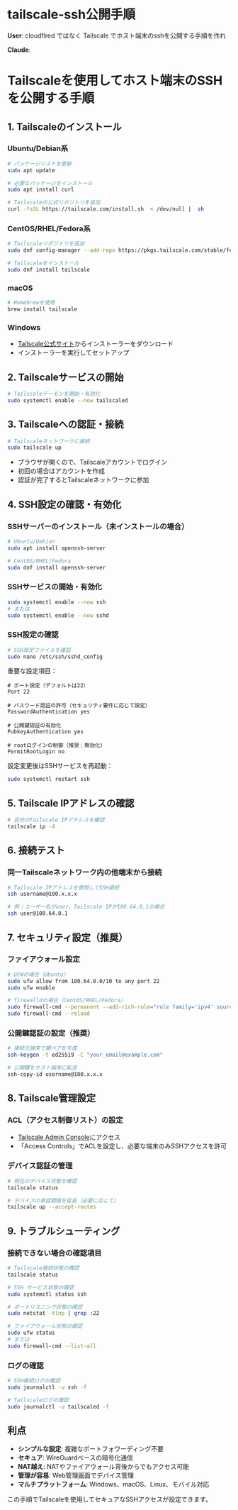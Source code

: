 # tailscale-ssh公開手順

**User**:
cloudflred ではなく Tailscale でホスト端末のsshを公開する手順を作れ

**Claude**:
# Tailscaleを使用してホスト端末のSSHを公開する手順

## 1. Tailscaleのインストール

### Ubuntu/Debian系
```bash
# パッケージリストを更新
sudo apt update

# 必要なパッケージをインストール
sudo apt install curl

# Tailscaleの公式リポジトリを追加
curl -fsSL https://tailscale.com/install.sh  < /dev/null |  sh
```

### CentOS/RHEL/Fedora系
```bash
# Tailscaleリポジトリを追加
sudo dnf config-manager --add-repo https://pkgs.tailscale.com/stable/fedora/tailscale.repo

# Tailscaleをインストール
sudo dnf install tailscale
```

### macOS
```bash
# Homebrewを使用
brew install tailscale
```

### Windows
- [Tailscale公式サイト](https://tailscale.com/download)からインストーラーをダウンロード
- インストーラーを実行してセットアップ

## 2. Tailscaleサービスの開始

```bash
# Tailscaleデーモンを開始・有効化
sudo systemctl enable --now tailscaled
```

## 3. Tailscaleへの認証・接続

```bash
# Tailscaleネットワークに接続
sudo tailscale up
```

- ブラウザが開くので、Tailscaleアカウントでログイン
- 初回の場合はアカウントを作成
- 認証が完了するとTailscaleネットワークに参加

## 4. SSH設定の確認・有効化

### SSHサーバーのインストール（未インストールの場合）
```bash
# Ubuntu/Debian
sudo apt install openssh-server

# CentOS/RHEL/Fedora
sudo dnf install openssh-server
```

### SSHサービスの開始・有効化
```bash
sudo systemctl enable --now ssh
# または
sudo systemctl enable --now sshd
```

### SSH設定の確認
```bash
# SSH設定ファイルを確認
sudo nano /etc/ssh/sshd_config
```

重要な設定項目：
```
# ポート設定（デフォルトは22）
Port 22

# パスワード認証の許可（セキュリティ要件に応じて設定）
PasswordAuthentication yes

# 公開鍵認証の有効化
PubkeyAuthentication yes

# rootログインの制御（推奨：無効化）
PermitRootLogin no
```

設定変更後はSSHサービスを再起動：
```bash
sudo systemctl restart ssh
```

## 5. Tailscale IPアドレスの確認

```bash
# 自分のTailscale IPアドレスを確認
tailscale ip -4
```

## 6. 接続テスト

### 同一Tailscaleネットワーク内の他端末から接続
```bash
# Tailscale IPアドレスを使用してSSH接続
ssh username@100.x.x.x

# 例：ユーザー名がuser、Tailscale IPが100.64.0.1の場合
ssh user@100.64.0.1
```

## 7. セキュリティ設定（推奨）

### ファイアウォール設定
```bash
# UFWの場合（Ubuntu）
sudo ufw allow from 100.64.0.0/10 to any port 22
sudo ufw enable

# firewalldの場合（CentOS/RHEL/Fedora）
sudo firewall-cmd --permanent --add-rich-rule="rule family='ipv4' source address='100.64.0.0/10' port protocol='tcp' port='22' accept"
sudo firewall-cmd --reload
```

### 公開鍵認証の設定（推奨）
```bash
# 接続元端末で鍵ペアを生成
ssh-keygen -t ed25519 -C "your_email@example.com"

# 公開鍵をホスト端末に転送
ssh-copy-id username@100.x.x.x
```

## 8. Tailscale管理設定

### ACL（アクセス制御リスト）の設定
- [Tailscale Admin Console](https://login.tailscale.com/admin)にアクセス
- 「Access Controls」でACLを設定し、必要な端末のみSSHアクセスを許可

### デバイス認証の管理
```bash
# 現在のデバイス状態を確認
tailscale status

# デバイスの承認期限を延長（必要に応じて）
tailscale up --accept-routes
```

## 9. トラブルシューティング

### 接続できない場合の確認項目
```bash
# Tailscale接続状態の確認
tailscale status

# SSH サービス状態の確認
sudo systemctl status ssh

# ポートリスニング状態の確認
sudo netstat -tlnp | grep :22

# ファイアウォール状態の確認
sudo ufw status
# または
sudo firewall-cmd --list-all
```

### ログの確認
```bash
# SSH接続ログの確認
sudo journalctl -u ssh -f

# Tailscaleログの確認
sudo journalctl -u tailscaled -f
```

## 利点

- **シンプルな設定**: 複雑なポートフォワーディング不要
- **セキュア**: WireGuardベースの暗号化通信
- **NAT越え**: NATやファイアウォール背後からでもアクセス可能
- **管理が容易**: Web管理画面でデバイス管理
- **マルチプラットフォーム**: Windows、macOS、Linux、モバイル対応

この手順でTailscaleを使用してセキュアなSSHアクセスが設定できます。


